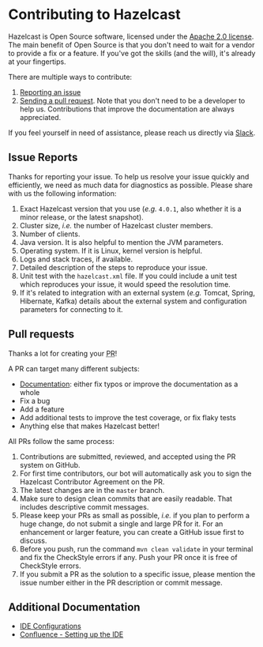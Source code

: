 # Contributing to Hazelcast

Hazelcast is Open Source software, licensed under the [Apache 2.0 license](LICENSE).
The main benefit of Open Source is that you don't need to wait for a vendor to provide a fix or a feature.
If you've got the skills (and the will), it's already at your fingertips.

There are multiple ways to contribute:

1. [Reporting an issue](#issue-reports)
2. [Sending a pull request](#pull-requests).
   Note that you don't need to be a developer to help us.
   Contributions that improve the documentation are always appreciated.

If you feel yourself in need of assistance, please reach us directly via [Slack](https://slack.hazelcast.com/).

## Issue Reports

Thanks for reporting your issue.
To help us resolve your issue quickly and efficiently, we need as much data for diagnostics as possible.
Please share with us the following information:

1. Exact Hazelcast version that you use (_e.g._ `4.0.1`, also whether it is a minor release, or the latest snapshot).
2. Cluster size, _i.e._ the number of Hazelcast cluster members.
3. Number of clients.
4. Java version.
   It is also helpful to mention the JVM parameters.
5. Operating system.
   If it is Linux, kernel version is helpful.
6. Logs and stack traces, if available.
7. Detailed description of the steps to reproduce your issue.
8. Unit test with the `hazelcast.xml` file.
   If you could include a unit test which reproduces your issue, it would speed the resolution time.
9. If it's related to integration with an external system
   (_e.g._ Tomcat, Spring, Hibernate, Kafka) details about the external
   system and configuration parameters for connecting to it.

## Pull requests

Thanks a lot for creating your <abbr title="Pull Request">PR</abbr>!

A PR can target many different subjects:

* [Documentation](https://github.com/hazelcast/hazelcast-reference-manual):
  either fix typos or improve the documentation as a whole
* Fix a bug
* Add a feature
* Add additional tests to improve the test coverage, or fix flaky tests
* Anything else that makes Hazelcast better!

All PRs follow the same process:

1. Contributions are submitted, reviewed, and accepted using the PR system on GitHub.
2. For first time contributors, our bot will automatically ask you to sign the Hazelcast Contributor Agreement on the
   PR.
3. The latest changes are in the `master` branch.
4. Make sure to design clean commits that are easily readable.
   That includes descriptive commit messages.
5. Please keep your PRs as small as possible, _i.e._ if you plan to perform a huge change, do not submit a single and
   large PR for it.
   For an enhancement or larger feature, you can create a GitHub issue first to discuss.
6. Before you push, run the command `mvn clean validate` in your terminal and fix the CheckStyle errors if any.
   Push your PR once it is free of CheckStyle errors.
7. If you submit a PR as the solution to a specific issue, please mention the issue number either in the PR description
   or commit message.

## Additional Documentation

* [IDE Configurations](./ide-configurations/README.md)
* [Confluence - Setting up the IDE](https://hazelcast.atlassian.net/wiki/spaces/EN/pages/4443930652/Setting+up+the+IDE)